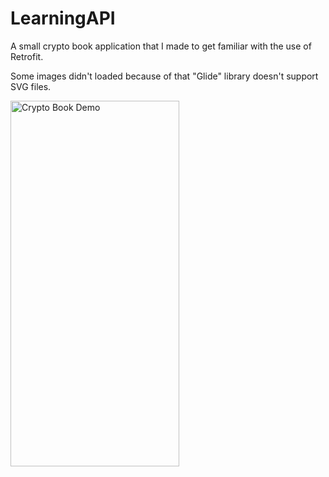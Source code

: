 # LearningAPI
A small crypto book application that I made to get familiar with the use of Retrofit.

Some images didn't loaded because of that "Glide" library doesn't support SVG files.


<img src="demo/learningAPI.gif" alt="Crypto Book Demo" width="270" height="585">
